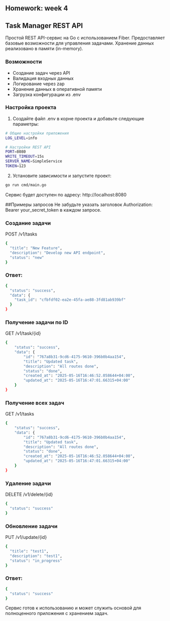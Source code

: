 ## **Homework: week 4**

## **Task Manager REST API**

Простой REST API-сервис на Go с использованием Fiber. Предоставляет базовые возможности для управления задачами. Хранение данных реализовано в памяти (in-memory).

### **Возможности**
- Создание задач через API
- Валидация входных данных
- Логирование через zap
- Хранение данных в оперативной памяти
- Загрузка конфигурации из .env

### **Настройка проекта**
1. Создайте файл .env в корне проекта и добавьте следующие параметры:
```bash
# Общие настройки приложения
LOG_LEVEL=info

# Настройки REST API
PORT=8080
WRITE_TIMEOUT=15s
SERVER_NAME=SimpleService
TOKEN=123
```
2. Установите зависимости и запустите проект:
```bash
go run cmd/main.go
```
Сервис будет доступен по адресу: http://localhost:8080

##Примеры запросов
Не забудьте указать заголовок Authorization: Bearer your_secret_token в каждом запросе.

### **Создание задачи**
POST /v1/tasks
```bash
{
  "title": "New Feature",
  "description": "Develop new API endpoint",
  "status": "new"
}
```

### Ответ:
```bash
{
  "status": "success",
  "data": {
    "task_id": "cfbfdf02-ea2e-45fa-ae88-3fd81ab939bf"
  }
}
```

### **Получение задачи по ID**
GET /v1/task/{id}
```bash
{
    "status": "success",
    "data": {
        "id": "767a8b31-9cd6-4175-9610-396b0b4aa154",
        "title": "Updated task",
        "description": "All routes done",
        "status": "done",
        "created_at": "2025-05-16T16:46:52.058644+04:00",
        "updated_at": "2025-05-16T16:47:01.66315+04:00"
    }
}
```

### **Получение всех задач**
GET /v1/tasks
```bash
{
    "status": "success",
    "data": {
        "id": "767a8b31-9cd6-4175-9610-396b0b4aa154",
        "title": "Updated task",
        "description": "All routes done",
        "status": "done",
        "created_at": "2025-05-16T16:46:52.058644+04:00",
        "updated_at": "2025-05-16T16:47:01.66315+04:00"
    }
}
```

### **Удаление задачи**
DELETE /v1/delete/{id}
```bash
{
  "status": "success"
}
```

### **Обновление задачи**
PUT /v1/update/{id}
```bash
{
  "title": "test1",
  "description": "test1",
  "status": "in_progress"
}
```
### Ответ:
```bash
{
  "status": "success"
}
```

Сервис готов к использованию и может служить основой для полноценного приложения с хранением задач.
